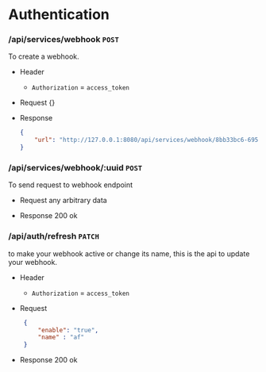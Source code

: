 # Authentication

### /api/services/webhook `POST`
To create a webhook.
- Header
    - `Authorization` = `access_token`
- Request
    {}
   
- Response
    ```json
    {
        "url": "http://127.0.0.1:8080/api/services/webhook/8bb33bc6-6957-4ded-b448-f12a52e613de",
    }
    ```

### /api/services/webhook/:uuid `POST`
To send request to webhook endpoint
- Request
    any arbitrary data

- Response
    200 ok

### /api/auth/refresh `PATCH`
to make your webhook active or change its name, this is the api to update your webhook.
- Header
    - `Authorization` = `access_token`

- Request
   ```json
    {
        "enable": "true",
        "name" : "af"
    }
    ```
- Response
    200 ok

